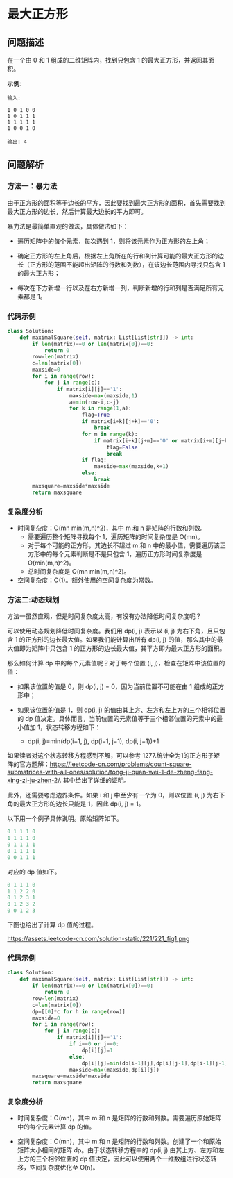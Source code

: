 # 最大正方形
## 问题描述
在一个由 0 和 1 组成的二维矩阵内，找到只包含 1 的最大正方形，并返回其面积。

**示例**:
```
输入: 

1 0 1 0 0
1 0 1 1 1
1 1 1 1 1
1 0 0 1 0

输出: 4
```
## 问题解析
### 方法一：暴力法
由于正方形的面积等于边长的平方，因此要找到最大正方形的面积，首先需要找到最大正方形的边长，然后计算最大边长的平方即可。

暴力法是最简单直观的做法，具体做法如下：

+ 遍历矩阵中的每个元素，每次遇到 1，则将该元素作为正方形的左上角；

+ 确定正方形的左上角后，根据左上角所在的行和列计算可能的最大正方形的边长（正方形的范围不能超出矩阵的行数和列数），在该边长范围内寻找只包含 1 的最大正方形；

+ 每次在下方新增一行以及在右方新增一列，判断新增的行和列是否满足所有元素都是 1。
### 代码示例
```python
class Solution:
    def maximalSquare(self, matrix: List[List[str]]) -> int:
        if len(matrix)==0 or len(matrix[0])==0:
            return 0
        row=len(matrix)
        c=len(matrix[0])
        maxside=0
        for i in range(row):
            for j in range(c):
                if matrix[i][j]=='1':
                    maxside=max(maxside,1)
                    a=min(row-i,c-j)
                    for k in range(1,a):
                        flag=True
                        if matrix[i+k][j+k]=='0':
                            break
                        for m in range(k):
                            if matrix[i+k][j+m]=='0' or matrix[i+m][j+k]=='0':
                                flag=False
                                break
                        if flag:
                            maxside=max(maxside,k+1)
                        else:
                            break
        maxsquare=maxside*maxside
        return maxsquare
```
### 复杂度分析
+ 时间复杂度：O(mn min(m,n)^2)，其中 m 和 n 是矩阵的行数和列数。
  - 需要遍历整个矩阵寻找每个 1，遍历矩阵的时间复杂度是 O(mn)。
  - 对于每个可能的正方形，其边长不超过 m 和 n 中的最小值，需要遍历该正方形中的每个元素判断是不是只包含 1，遍历正方形时间复杂度是 O(min(m,n)^2)。
  - 总时间复杂度是 O(mn min(m,n)^2)。
+ 空间复杂度：O(1)。额外使用的空间复杂度为常数。

### 方法二:动态规划
方法一虽然直观，但是时间复杂度太高，有没有办法降低时间复杂度呢？

可以使用动态规划降低时间复杂度。我们用 dp(i, j) 表示以 (i, j) 为右下角，且只包含 1 的正方形的边长最大值。如果我们能计算出所有 dp(i, j) 的值，那么其中的最大值即为矩阵中只包含 1 的正方形的边长最大值，其平方即为最大正方形的面积。

那么如何计算 dp 中的每个元素值呢？对于每个位置 (i, j)，检查在矩阵中该位置的值：

+ 如果该位置的值是 0，则 dp(i, j) = 0，因为当前位置不可能在由 1 组成的正方形中；

+ 如果该位置的值是 1，则 dp(i, j) 的值由其上方、左方和左上方的三个相邻位置的 dp 值决定。具体而言，当前位置的元素值等于三个相邻位置的元素中的最小值加 1，状态转移方程如下：

  - dp(i, j)=min(dp(i−1, j), dp(i−1, j−1), dp(i, j−1))+1

如果读者对这个状态转移方程感到不解，可以参考 1277.统计全为1的正方形子矩阵的官方题解：<https://leetcode-cn.com/problems/count-square-submatrices-with-all-ones/solution/tong-ji-quan-wei-1-de-zheng-fang-xing-zi-ju-zhen-2/>. 其中给出了详细的证明。

此外，还需要考虑边界条件。如果 i 和 j 中至少有一个为 0，则以位置 (i, j) 为右下角的最大正方形的边长只能是 1，因此 dp(i, j) = 1。

以下用一个例子具体说明。原始矩阵如下。
```python
0 1 1 1 0
1 1 1 1 0
0 1 1 1 1
0 1 1 1 1
0 0 1 1 1
```
对应的 dp 值如下。
```python
0 1 1 1 0
1 1 2 2 0
0 1 2 3 1
0 1 2 3 2
0 0 1 2 3
```
下图也给出了计算 dp 值的过程。

<https://assets.leetcode-cn.com/solution-static/221/221_fig1.png>

### 代码示例
```python
class Solution:
    def maximalSquare(self, matrix: List[List[str]]) -> int:
        if len(matrix)==0 or len(matrix[0])==0:
            return 0
        row=len(matrix)
        c=len(matrix[0])
        dp=[[0]*c for h in range(row)]
        maxside=0
        for i in range(row):
            for j in range(c):
                if matrix[i][j]=='1':
                    if i==0 or j==0:
                        dp[i][j]=1
                    else:
                        dp[i][j]=min(dp[i-1][j],dp[i][j-1],dp[i-1][j-1])+1
                    maxside=max(maxside,dp[i][j])
        maxsquare=maxside*maxside
        return maxsquare
```
### 复杂度分析
+ 时间复杂度：O(mn)，其中 m 和 n 是矩阵的行数和列数。需要遍历原始矩阵中的每个元素计算 dp 的值。

+ 空间复杂度：O(mn)，其中 m 和 n 是矩阵的行数和列数。创建了一个和原始矩阵大小相同的矩阵 dp。由于状态转移方程中的 dp(i, j) 由其上方、左方和左上方的三个相邻位置的 dp 值决定，因此可以使用两个一维数组进行状态转移，空间复杂度优化至 O(n)。
